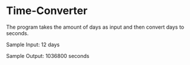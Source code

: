 # Time-Converter

The program takes the amount of days as input and then convert days to seconds.

Sample Input:
12 days

Sample Output:
1036800 seconds
